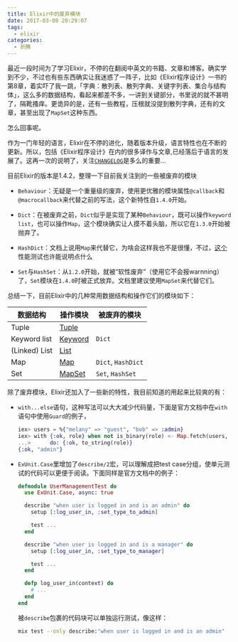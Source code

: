 ```yaml
---
title: Elixir中的废弃模块
date: 2017-03-08 20:29:07
tags:
  - elixir
categories:
  - 折腾
---
```


最近一段时间为了学习Elixir，不停的在翻阅中英文的书籍、文章和博客。确实学到不少，不过也有些东西确实让我迷惑了一阵子，比如《Elixir程序设计》一书的第8章，着实吓了我一跳，「字典：散列表、散列字典、关键字列表、集合与结构体」，这么多的数据结构，看起来都差不多，一讲到关键部分，书里说的就不甚明了，隔靴搔痒。更诡异的是，还有一些教程，压根就没提到散列字典，还有的文章，甚至出现了`MapSet`这种东西。

怎么回事呢。

作为一门年轻的语言，Elixir在不停的进化，随着版本升级，语言特性也在不断的更新。所以，包括《Elixir程序设计》在内的很多译作与文章,已经落后于语言的发展了。这再一次的说明了，关注[`CHANGELOG`](https://github.com/elixir-lang/elixir/releases)是多么的重要...

目前Elixir的版本是1.4.2，整理一下目前我关注到的一些被废弃的模块

* `Behaviour`：无疑是一个重量级的废弃，使用更优雅的模块属性`@callback`和`@macrocallback`来代替之前的写法，这个新特性自`1.4.0`开始。

* `Dict`：在被废弃之前，`Dict`似乎是实现了某种`Behaviour`，既可以操作`keyword list`，也可以操作`Map`，这个模块确实让人摸不着头脑，所以它在`1.3.0`开始被抛弃了。

* `HashDict`：文档上说用`Map`来代替它，为啥会这样我也不是很懂，不过，[这个](https://gist.github.com/BinaryMuse/bb9f2cbf692e6cfa4841)性能测试也许能说明点什么

* `Set`与`HashSet`：从`1.2.0`开始，就被“软性废弃”（使用它不会报warnning）了，`Set`模块在`1.4.0`时被正式放弃。文档里建议使用`MapSet`来代替它们。

总结一下，目前Elixir中的几种常用数据结构和操作它们的模块如下：

| 数据结构      | 操作模块                                          | 被废弃的模块       |
|---------------|---------------------------------------------------|--------------------|
| Tuple         | [Tuple](https://hexdocs.pm/elixir/Tuple.html)     |                    |
| Keyword list  | [Keyword](https://hexdocs.pm/elixir/Keyword.html) | `Dict`             |
| (Linked) List | [List](https://hexdocs.pm/elixir/List.html)       |                    |
| Map           | [Map](https://hexdocs.pm/elixir/Map.html)         | `Dict`, `HashDict` |
| Set           | [MapSet](https://hexdocs.pm/elixir/MapSet.html)   | `Set`, `HashSet`   |


除了废弃模块，Elixir还加入了一些新的特性，我目前知道的用起来比较爽的有：

* `with...else`语句，这种写法可以大大减少代码量，下面是官方文档中在`with`语句中使用`Guard`的例子，
  ```elixir
  iex> users = %{"melany" => "guest", "bob" => :admin}
  iex> with {:ok, role} when not is_binary(role) <- Map.fetch(users, "bob"),
  ...>      do: {:ok, to_string(role)}
  {:ok, "admin"}
  ```

* `ExUnit.Case`里增加了`describe/2`宏，可以理解成把test case分组，使单元测试的代码可以更便于阅读。下面同样是官方文档中的例子：
  ```elixir
  defmodule UserManagementTest do
    use ExUnit.Case, async: true

    describe "when user is logged in and is an admin" do
      setup [:log_user_in, :set_type_to_admin]

      test ...
    end

    describe "when user is logged in and is a manager" do
      setup [:log_user_in, :set_type_to_manager]

      test ...
    end

    defp log_user_in(context) do
      # ...
    end
  end
  ```
  被`describe`包裹的代码块可以单独运行测试，像这样：
  ```bash
  mix test --only describe:"when user is logged in and is an admin"
  ```
